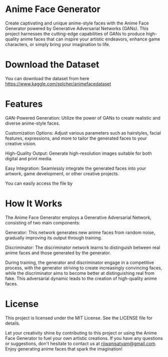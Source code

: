 # Anime Face Generator

Create captivating and unique anime-style faces with the Anime Face Generator powered by Generative Adversarial Networks (GANs). This project harnesses the cutting-edge capabilities of GANs to produce high-quality anime faces that can inspire your artistic endeavors, enhance game characters, or simply bring your imagination to life.

# Download the Dataset
You can download the dataset from here https://www.kaggle.com/splcher/animefacedataset

# Features
GAN-Powered Generation: Utilize the power of GANs to create realistic and diverse anime-style faces.

Customization Options: Adjust various parameters such as hairstyles, facial features, expressions, and more to tailor the generated faces to your creative vision.

High-Quality Output: Generate high-resolution images suitable for both digital and print media.

Easy Integration: Seamlessly integrate the generated faces into your artwork, game development, or other creative projects.

You can easily access the file by 
# How It Works
The Anime Face Generator employs a Generative Adversarial Network, consisting of two main components:

Generator: This network generates new anime faces from random noise, gradually improving its output through training.

Discriminator: The discriminator network learns to distinguish between real anime faces and those generated by the generator.

During training, the generator and discriminator engage in a competitive process, with the generator striving to create increasingly convincing faces, while the discriminator aims to become better at distinguishing real from fake. This adversarial dynamic leads to the creation of high-quality anime faces.

# License
This project is licensed under the MIT License. See the LICENSE file for details.

Let your creativity shine by contributing to this project or using the Anime Face Generator to fuel your own artistic creations. If you have any questions or suggestions, don't hesitate to contact us at rijwanisatyam@gmail.com. Enjoy generating anime faces that spark the imagination!
